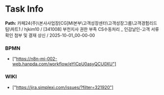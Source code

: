 # Task Info

**Path:** 카페24(주)\본사사업장\[CG]MI본부\고객성장센터\고객성장그룹\고객경험리드팀\파트1 / hjkim10 / [341008] 부천지사 권한 부족 CS수동처리 _ 인감날인-고객 서류 확인 첨부 및 결재 상신 / 2025-10-01_00-00-00

### BPMN
- ["https://n8n-mi-002-web.hanpda.com/workflow/eYICpU0asyQCU0XU"]

### WIKI
- ["https://jira.simplexi.com/issues/?filter=321920"]


